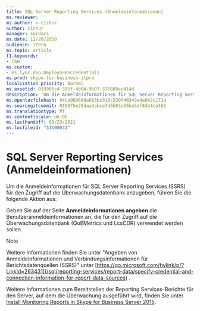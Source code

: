 ```yaml
---
title: SQL Server Reporting Services (Anmeldeinformationen)
ms.reviewer: ''
ms.author: v-cichur
author: cichur
manager: serdars
ms.date: 12/20/2018
audience: ITPro
ms.topic: article
f1.keywords:
- CSH
ms.custom:
- ms.lync.dep.DeploySSRSCredentials
ms.prod: skype-for-business-itpro
localization_priority: Normal
ms.assetid: 033906cd-385f-4b04-9607-376888ec414d
description: 'Um die Anmeldeinformationen für SQL Server Reporting Services (SSRS) für den Zugriff auf die Überwachungsdatenbank anzugeben, führen Sie die folgende Aktion aus:'
ms.openlocfilehash: 94ca96960da083bc910c530f40349a4a0b2c171a
ms.sourcegitcommit: 01087be29daa3abce7d3b03a55ba5ef8db4ca161
ms.translationtype: MT
ms.contentlocale: de-DE
ms.lasthandoff: 03/23/2021
ms.locfileid: "51100031"
---
```

# <a name="sql-server-reporting-services-credentials"></a>SQL Server Reporting Services (Anmeldeinformationen)
 
Um die Anmeldeinformationen für SQL Server Reporting Services (SSRS) für den Zugriff auf die Überwachungsdatenbank anzugeben, führen Sie die folgende Aktion aus:
  
Geben Sie auf der Seite **Anmeldeinformationen angeben** die Benutzeranmeldeinformationen an, die für den Zugriff auf die Überwachungsdatenbank (QoEMetrics und LcsCDR) verwendet werden sollen. 
  
> [!NOTE]
> Weitere Informationen finden Sie unter "Angeben von Anmeldeinformationen und Verbindungsinformationen für Berichtsdatenquellen (SSRS)" unter [https://go.microsoft.com/fwlink/p/?LinkId=263431](/sql/reporting-services/report-data/specify-credential-and-connection-information-for-report-data-sources) . 
  
Weitere Informationen zum Bereitstellen der Reporting Services-Berichte für den Server, auf dem die Überwachung ausgeführt wird, finden Sie unter [Install Monitoring Reports in Skype for Business Server 2015](../../deploy/deploy-monitoring/install-monitoring-reports.md).
